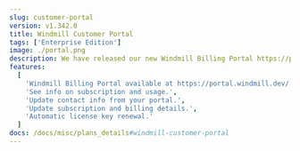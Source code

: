 ```yaml
---
slug: customer-portal
version: v1.342.0
title: Windmill Customer Portal
tags: ['Enterprise Edition']
image: ./portal.png
description: We have released our new Windmill Billing Portal https://portal.windmill.dev/. <br><br> You can access your Portal from your Instance settings, in the "Core" tab. Or by visiting https://portal.windmill.dev/, entering your email and then accessing the link sent via email. Update contact information, billing details and subscription (seats & workers) from the portal. From there, you can also enable/disable any time automatic renewal and automatic debit (therefore payment by invoice).<br><br>In the Usage section, you can find the seats of workers usage of your Prod instance, and check whether your use of Windmill corresponds to your subscription. There is a ‘Report an error’ button, please use it if reported usage is incorrect.<br><br>It's also an opportunity for us to explain our new way of managing license keys for self-hosted instances.<br><br>As you know, when you subscribe to Windmill, you receive a license key to enter in the instance settings. Now, this key automatically updates every day as long as the subscription is valid. A key is valid for 35 days and expires as soon as an updated key replaces it. This system relieves you from having to worry about your key expiring. Now everything is automatic as long as your subscription is valid. You can still contact us for exceptions.
features:
  [
    'Windmill Billing Portal available at https://portal.windmill.dev/',
    'See info on subscription and usage.',
    'Update contact info from your portal.',
    'Update subscription and billing details.',
    'Automatic license key renewal.'
  ]
docs: /docs/misc/plans_details#windmill-customer-portal
---
```

